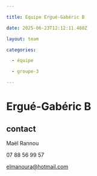 ```yaml
---

title: Équipe Ergué-Gabéric B

date: 2025-06-23T12:12:11.488Z

layout: team

categories:

  - équipe

  - groupe-3

---
```


# Ergué-Gabéric B



## contact 

Maël Rannou

07 88 56 99 57

elmanoura@hotmail.com

